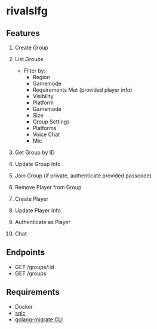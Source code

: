 # rivalslfg

## Features

1. Create Group
2. List Groups
   - Filter by:
     -  Region
     -  Gamemode
     -  Requirements Met (provided player info)
     -  Visibility
     -  Platform
     -  Gamemode
     -  Size
     -  Group Settings
       - Platforms
       - Voice Chat
       - Mic
3. Get Group by ID
4. Update Group Info
5. Join Group (if private, authenticate provided passcode)
6. Remove Player from Group

7. Create Player
8. Update Player Info
9.  Authenticate as Player

10. Chat

## Endpoints

- GET /groups/:id
- GET /groups


## Requirements
- Docker
- [sqlc](https://docs.sqlc.dev/en/stable/overview/install.html)
- [golang-migrate CLI](https://github.com/golang-migrate/migrate/tree/master/cmd/migrate)